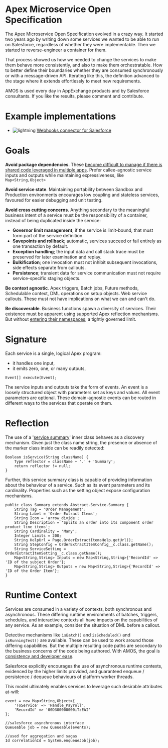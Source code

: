 # Apex Microservice Open Specification

The Apex Microservice Open Specification evolved in a crazy way. It started two years ago by writing down some services we wanted to be able to run on Salesforce, regardless of whether they were implementable. Then we started to reverse-engineer a container for them.

That process showed us how we needed to change the services to make them behave more consistently, and also to make them orchestratable. How to better define their boundaries whether they are consumed synchronously or with a message-driven API. Iterating like this, the definition advanced to the stage where it extends effortlessly to meet new requirements.

AMOS is used every day in AppExchange products and by Salesforce consultants. If you like the results, please comment and contribute.

# Example implementations

- ![lightning](https://cloud.githubusercontent.com/assets/1878631/10218248/37fdadc8-682d-11e5-9134-86a8cdf5f9f4.png) [Webhooks connector for Salesforce](https://github.com/bigassforce/webhooks)

# Goals

**Avoid package dependencies**. These [become difficult to manage if there is shared code leveraged in multiple apps](https://success.salesforce.com/ideaview?id=08730000000BqDaAAK). Prefer callee-agnostic service inputs and outputs while maintaining expressiveness, like `Map<String,Object>`

**Avoid service state**. Maintaining portability between Sandbox and Production environments encourages low coupling and stateless services, favoured for easier debugging and unit testing.

**Avoid cross cutting concerns**. Anything secondary to the meaningful business intent of a service must be the responsibility of a container, instead of being duplicated inside the service:
- **Governor limit management**; if the service is limit-bound, that must form part of the service definition.
- **Savepoints and rollback**; automatic, services succeed or fail entirely as one transaction by default.
- **Exception handling**; the input data and call stack trace must be preserved for later examination and replay.
- **Bulkification**; one invocation must not inhibit subsequent invocations, side effects separate from callouts.
- **Persistence**; transient data for service communication must not require service-specific staging objects.

**Be context agnostic**. Apex triggers, Batch jobs, Future methods, Schedulable context, DML operations on setup objects. Web service callouts. These must not have implications on what we can and can't do.

**Be discoverable**. Business functions spawn a diversity of services. Their existence must be apparent using supported Apex reflection mechanisms. But without [entering their namespaces](https://developer.salesforce.com/docs/atlas.en-us.salesforce_app_limits_cheatsheet.meta/salesforce_app_limits_cheatsheet/salesforce_app_limits_platform_apexgov.htm#d28247e121); a tightly governed limit.

# Signature

Each service is a single, logical Apex program:
- it handles one input,
- it emits zero, one, or many outputs,

```
Event[] execute(Event);
```

The service inputs and outputs take the form of events. An event is a loosely structured object with parameters set as keys and values. All event parameters are optional. These domain-agnostic events can be routed in different ways to the services that operate on them.

# Reflection

The use of a '[service summary](https://github.com/bigassforce/amos/blob/master/src/Summary.cls)' inner class behaves as a discovery mechanism. Given just the class name string, the presence or absence of the marker class inside can be readily detected:

```
Boolean isService(String className) {
    Type reflector = className + '.' + 'Summary';
    return reflector != null;
}
```

Further, this service summary class is capable of providing information about the behaviour of a service. Such as its event parameters and its cardinality. Properties such as the setting object expose configuration mechanisms.

```
public class Summary extends Abstract.Service.Summary {
    String Tag = 'Order Management';
    String Label = 'Order Extract Items';
    String Icon = 'arrow_divide';
    String Description = 'Splits an order into its component order product line items';
    String Cardinality = 'Many';
    Integer Limits = 200;
    String HelpUrl = Page.OrderExtractItemsHelp.getUrl();
    String StepConfig = OrderExtractItemConfig__c.class.getName();
    String ServiceSetting = OrderExtractItemSetting__c.class.getName();
    Map<String,String> Inputs = new Map<String,String>{'RecordId' => 'ID of the subject Order'};
    Map<String,String> Outputs = new Map<String,String>{'RecordId' => 'ID of the Order Item'};
}
```

# Runtime Context

Services are consumed in a variety of contexts, both synchronous and asynchronous. These differing runtime environments of batches, triggers, schedules, and interactive contexts all have impacts on the capabilities of any service. As an example, consider the situation of DML before a callout.

Detective mechanisms like `isBatch()` and `isScheduled()` and `isRunningTest()` are available. These can be used to work around those differing capabilities. But the multiple resulting code paths are secondary to the business concerns of the code being authored. With AMOS, the goal is [consistency and developer ease](https://en.wikipedia.org/wiki/Principle_of_least_astonishment).

Salesforce explicitly encourages the use of asynchronous runtime contexts, evidenced by the higher limits provided, and guaranteed enqueue / persistence / dequeue behaviours of platform worker threads.

This model ultimately enables services to leverage such desirable attributes at-will:

```
event = new Map<String,Object>{
    'ToService' => 'Handle_Payroll',
    'RecordId' => '00D300000000iTzEAI'
};

//salesforce asynchronous interface
Queueable job = new Queueable(events);

//used for aggregation and sagas
Id correlationId = System.enqueueJob(job);
```
